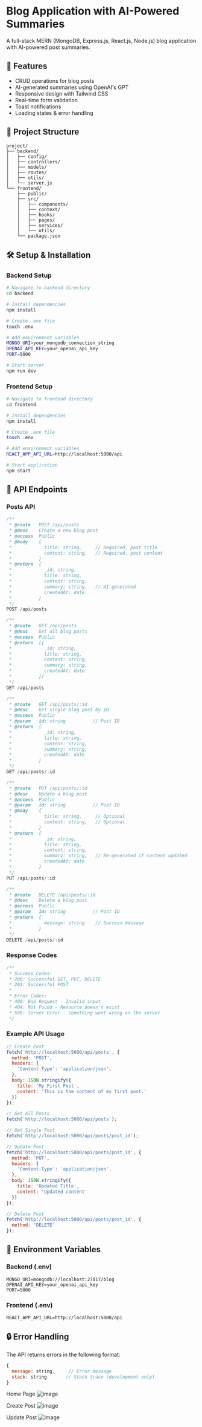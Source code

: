 # Blog Application with AI-Powered Summaries

A full-stack MERN (MongoDB, Express.js, React.js, Node.js) blog application with AI-powered post summaries.

## 🚀 Features

- CRUD operations for blog posts
- AI-generated summaries using OpenAI's GPT
- Responsive design with Tailwind CSS
- Real-time form validation
- Toast notifications
- Loading states & error handling

## 📁 Project Structure

```
project/
├── backend/
│   ├── config/
│   ├── controllers/
│   ├── models/
│   ├── routes/
│   ├── utils/
│   └── server.js
└── frontend/
    ├── public/
    ├── src/
    │   ├── components/
    │   ├── context/
    │   ├── hooks/
    │   ├── pages/
    │   ├── services/
    │   └── utils/
    └── package.json
```

## 🛠 Setup & Installation

### Backend Setup

```bash
# Navigate to backend directory
cd backend

# Install dependencies
npm install

# Create .env file
touch .env

# Add environment variables
MONGO_URI=your_mongodb_connection_string
OPENAI_API_KEY=your_openai_api_key
PORT=5000

# Start server
npm run dev
```

### Frontend Setup

```bash
# Navigate to frontend directory
cd frontend

# Install dependencies
npm install

# Create .env file
touch .env

# Add environment variables
REACT_APP_API_URL=http://localhost:5000/api

# Start application
npm start
```

## 🔌 API Endpoints

### Posts API

```javascript
/**
 * @route   POST /api/posts
 * @desc    Create a new blog post
 * @access  Public
 * @body    {
 *            title: string,     // Required, post title
 *            content: string,   // Required, post content
 *          }
 * @return  {
 *            _id: string,
 *            title: string,
 *            content: string,
 *            summary: string,   // AI-generated
 *            createdAt: date
 *          }
 */
POST /api/posts

/**
 * @route   GET /api/posts
 * @desc    Get all blog posts
 * @access  Public
 * @return  [{
 *            _id: string,
 *            title: string,
 *            content: string,
 *            summary: string,
 *            createdAt: date
 *          }]
 */
GET /api/posts

/**
 * @route   GET /api/posts/:id
 * @desc    Get single blog post by ID
 * @access  Public
 * @param   id: string          // Post ID
 * @return  {
 *            _id: string,
 *            title: string,
 *            content: string,
 *            summary: string,
 *            createdAt: date
 *          }
 */
GET /api/posts/:id

/**
 * @route   PUT /api/posts/:id
 * @desc    Update a blog post
 * @access  Public
 * @param   id: string          // Post ID
 * @body    {
 *            title: string,     // Optional
 *            content: string,   // Optional
 *          }
 * @return  {
 *            _id: string,
 *            title: string,
 *            content: string,
 *            summary: string,   // Re-generated if content updated
 *            createdAt: date
 *          }
 */
PUT /api/posts/:id

/**
 * @route   DELETE /api/posts/:id
 * @desc    Delete a blog post
 * @access  Public
 * @param   id: string          // Post ID
 * @return  {
 *            message: string    // Success message
 *          }
 */
DELETE /api/posts/:id
```

### Response Codes

```javascript
/**
 * Success Codes:
 * 200: Successful GET, PUT, DELETE
 * 201: Successful POST
 *
 * Error Codes:
 * 400: Bad Request - Invalid input
 * 404: Not Found - Resource doesn't exist
 * 500: Server Error - Something went wrong on the server
 */
```

### Example API Usage

```javascript
// Create Post
fetch('http://localhost:5000/api/posts', {
  method: 'POST',
  headers: {
    'Content-Type': 'application/json',
  },
  body: JSON.stringify({
    title: 'My First Post',
    content: 'This is the content of my first post.'
  })
});

// Get All Posts
fetch('http://localhost:5000/api/posts');

// Get Single Post
fetch('http://localhost:5000/api/posts/post_id');

// Update Post
fetch('http://localhost:5000/api/posts/post_id', {
  method: 'PUT',
  headers: {
    'Content-Type': 'application/json',
  },
  body: JSON.stringify({
    title: 'Updated Title',
    content: 'Updated content'
  })
});

// Delete Post
fetch('http://localhost:5000/api/posts/post_id', {
  method: 'DELETE'
});
```

## 📝 Environment Variables

### Backend (.env)
```
MONGO_URI=mongodb://localhost:27017/blog
OPENAI_API_KEY=your_openai_api_key
PORT=5000
```

### Frontend (.env)
```
REACT_APP_API_URL=http://localhost:5000/api
```

## 🔒 Error Handling

The API returns errors in the following format:

```javascript
{
  message: string,     // Error message
  stack: string       // Stack trace (development only)
}
```
Home Page
![image](https://github.com/user-attachments/assets/8a66f1ec-c3a3-48c2-98fc-626a2b4af792)

Create Post
![image](https://github.com/user-attachments/assets/82f23121-2819-4fae-bda5-8d4fb08358d5)

Update Post
![image](https://github.com/user-attachments/assets/9908347b-7df6-4cd2-b90f-813b2b30b14a)
